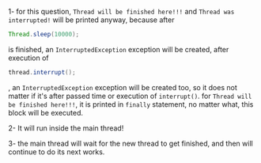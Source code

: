 1- for this question, `Thread will be finished here!!!` and `Thread was interrupted!` will be printed anyway, because after
```java
Thread.sleep(10000);
``` 
is finished, an `InterruptedException` exception will be created, after execution of
```java
thread.interrupt();
```
, an `InterruptedException` exception will be created too, so it does not matter if it's after passed time or execution of `interrupt()`.
for `Thread will be finished here!!!`, it is printed in `finally` statement, no matter what, this block will be executed.

2- It will run inside the main thread!

3- the main thread will wait for the new thread to get finished, and then will continue to do its next works.